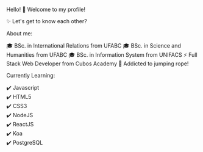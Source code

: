 Hello! 👋 Welcome to my profile!

✨ Let's get to know each other?

About me:

🎓 BSc. in International Relations from UFABC
🎓 BSc. in Science and Humanities from UFABC
🎓 BSc. in Information System from UNIFACS
⚡ Full Stack Web Developer from Cubos Academy
🚩 Addicted to jumping rope!

Currently Learning:

✔️ Javascript <br>
✔️ HTML5 <br>
✔️ CSS3 <br>
✔️ NodeJS <br>
✔️ ReactJS <br>
✔️ Koa <br>
✔️ PostgreSQL
